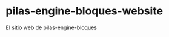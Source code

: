 # pilas-engine-bloques-website
El sitio web de pilas-engine-bloques




























































































